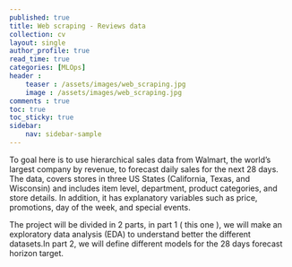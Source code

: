 ```yaml
---
published: true
title: Web scraping - Reviews data
collection: cv
layout: single
author_profile: true
read_time: true
categories: [MLOps]
header :
    teaser : /assets/images/web_scraping.jpg
    image : /assets/images/web_scraping.jpg
comments : true
toc: true
toc_sticky: true
sidebar:
    nav: sidebar-sample
---
```



To goal here is to use hierarchical sales data from Walmart, the world’s largest company by revenue, to forecast daily sales for the next 28 days. 
The data, covers stores in three US States (California, Texas, and Wisconsin) and includes item level, department, product categories, and store details. In addition, it has explanatory variables such as price, promotions, day of the week, and special events. 

The project will be divided in 2 parts, in part 1 ( this one ), we will make an exploratory data analysis (EDA) to understand better the different datasets.In part 2, we will define different models for the 28 days forecast horizon target.